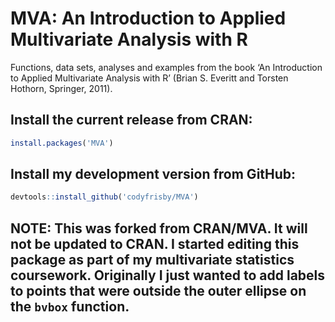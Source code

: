 # MVA: An Introduction to Applied Multivariate Analysis with R

Functions, data sets, analyses and examples from the book ‘An Introduction to Applied Multivariate Analysis with R’ (Brian S. Everitt and Torsten Hothorn, Springer, 2011).

## Install the current release from CRAN:
```r
install.packages('MVA')
```

## Install my development version from GitHub:
```r
devtools::install_github('codyfrisby/MVA')
```
## NOTE:  This was forked from CRAN/MVA.  It will not be updated to CRAN.  I started editing this package as part of my multivariate statistics coursework.  Originally I just wanted to add labels to points that were outside the outer ellipse on the `bvbox` function.  